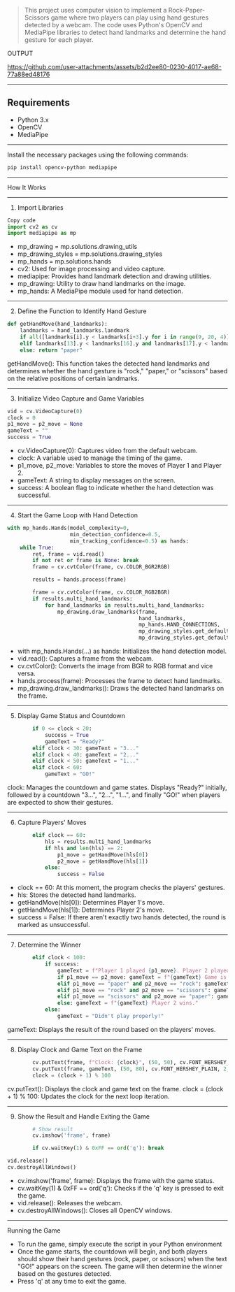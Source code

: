>This project uses computer vision to implement a Rock-Paper-Scissors game where two players can play using hand gestures detected by a webcam. The code uses Python's OpenCV and MediaPipe libraries to detect hand landmarks and determine the hand gesture for each player.

OUTPUT

https://github.com/user-attachments/assets/b2d2ee80-0230-4017-ae68-77a88ed48176

-------------------------------------------------------------------------------------
## Requirements

- Python 3.x
- OpenCV
- MediaPipe

-------------------------------------------------------------------------------------

Install the necessary packages using the following commands:

```bash
pip install opencv-python mediapipe
```

-------------------------------------------------------------------------------------

How It Works

-------------------------------------------------------------------------------------

1. Import Libraries

```python
Copy code
import cv2 as cv
import mediapipe as mp
```

- mp_drawing = mp.solutions.drawing_utils
- mp_drawing_styles = mp.solutions.drawing_styles
- mp_hands = mp.solutions.hands
- cv2: Used for image processing and video capture.
- mediapipe: Provides hand landmark detection and drawing utilities.
- mp_drawing: Utility to draw hand landmarks on the image.
- mp_hands: A MediaPipe module used for hand detection.

-------------------------------------------------------------------------------------


2. Define the Function to Identify Hand Gesture

```python
def getHandMove(hand_landmarks):
    landmarks = hand_landmarks.landmark
    if all([landmarks[i].y < landmarks[i+3].y for i in range(9, 20, 4)]): return "rock"
    elif landmarks[13].y < landmarks[16].y and landmarks[17].y < landmarks[20].y: return "scissors"
    else: return "paper"
```

getHandMove(): This function takes the detected hand landmarks and determines whether the hand gesture is "rock," "paper," or "scissors" based on the relative positions of certain landmarks.

-------------------------------------------------------------------------------------


3. Initialize Video Capture and Game Variables

```python
vid = cv.VideoCapture(0)
clock = 0
p1_move = p2_move = None
gameText = ""
success = True
```
- cv.VideoCapture(0): Captures video from the default webcam.
- clock: A variable used to manage the timing of the game.
- p1_move, p2_move: Variables to store the moves of Player 1 and Player 2.
- gameText: A string to display messages on the screen.
- success: A boolean flag to indicate whether the hand detection was successful.

-------------------------------------------------------------------------------------

4. Start the Game Loop with Hand Detection

```python
with mp_hands.Hands(model_complexity=0,
                    min_detection_confidence=0.5,
                    min_tracking_confidence=0.5) as hands:
    while True:
        ret, frame = vid.read()
        if not ret or frame is None: break
        frame = cv.cvtColor(frame, cv.COLOR_BGR2RGB)

        results = hands.process(frame)

        frame = cv.cvtColor(frame, cv.COLOR_RGB2BGR)
        if results.multi_hand_landmarks:
            for hand_landmarks in results.multi_hand_landmarks:
                mp_drawing.draw_landmarks(frame,
                                          hand_landmarks,
                                          mp_hands.HAND_CONNECTIONS,
                                          mp_drawing_styles.get_default_hand_landmarks_style(),
                                          mp_drawing_styles.get_default_hand_connections_style())
 ```                                         
- with mp_hands.Hands(...) as hands: Initializes the hand detection model.
- vid.read(): Captures a frame from the webcam.
- cv.cvtColor(): Converts the image from BGR to RGB format and vice versa.
- hands.process(frame): Processes the frame to detect hand landmarks.
- mp_drawing.draw_landmarks(): Draws the detected hand landmarks on the frame.

-------------------------------------------------------------------------------------

5. Display Game Status and Countdown
   
```python
        if 0 <= clock < 20:
            success = True
            gameText = "Ready?"
        elif clock < 30: gameText = "3..."
        elif clock < 40: gameText = "2..."
        elif clock < 50: gameText = "1..."
        elif clock < 60:
            gameText = "GO!"
```
clock: Manages the countdown and game states. Displays "Ready?" initially, followed by a countdown "3...", "2...", "1...", and finally "GO!" when players are expected to show their gestures.

-------------------------------------------------------------------------------------

6. Capture Players' Moves

```python
        elif clock == 60:
            hls = results.multi_hand_landmarks
            if hls and len(hls) == 2:
                p1_move = getHandMove(hls[0])
                p2_move = getHandMove(hls[1])
            else:
                success = False
```
- clock == 60: At this moment, the program checks the players' gestures.
- hls: Stores the detected hand landmarks.
- getHandMove(hls[0]): Determines Player 1's move.
- getHandMove(hls[1]): Determines Player 2's move.
- success = False: If there aren't exactly two hands detected, the round is marked as unsuccessful.

-------------------------------------------------------------------------------------

7. Determine the Winner

```python
        elif clock < 100:
            if success:
                gameText = f"Player 1 played {p1_move}. Player 2 played {p2_move}."
                if p1_move == p2_move: gameText = f"{gameText} Game is tied."
                elif p1_move == "paper" and p2_move == "rock": gameText = f"{gameText} Player 1 wins."
                elif p1_move == "rock" and p2_move == "scissors": gameText = f"{gameText} Player 1 wins."
                elif p1_move == "scissors" and p2_move == "paper": gameText = f"{gameText} Player 1 wins."
                else: gameText = f"{gameText} Player 2 wins."
            else:
                gameText = "Didn't play properly!"
```
gameText: Displays the result of the round based on the players' moves.

-------------------------------------------------------------------------------------

8. Display Clock and Game Text on the Frame

```python
        cv.putText(frame, f"Clock: {clock}", (50, 50), cv.FONT_HERSHEY_PLAIN, 2, (0,255,255), 2, cv.LINE_AA)
        cv.putText(frame, gameText, (50, 80), cv.FONT_HERSHEY_PLAIN, 2, (0,255,255), 2, cv.LINE_AA)
        clock = (clock + 1) % 100
```
cv.putText(): Displays the clock and game text on the frame.
clock = (clock + 1) % 100: Updates the clock for the next loop iteration.

-------------------------------------------------------------------------------------

9. Show the Result and Handle Exiting the Game
```python
        # Show result
        cv.imshow('frame', frame)

        if cv.waitKey(1) & 0xFF == ord('q'): break

vid.release()
cv.destroyAllWindows()
```

- cv.imshow('frame', frame): Displays the frame with the game status.
- cv.waitKey(1) & 0xFF == ord('q'): Checks if the 'q' key is pressed to exit the game.
- vid.release(): Releases the webcam.
- cv.destroyAllWindows(): Closes all OpenCV windows.

-------------------------------------------------------------------------------------

Running the Game
- To run the game, simply execute the script in your Python environment
- Once the game starts, the countdown will begin, and both players should show their hand gestures (rock, paper, or scissors) when the text "GO!" appears on the screen. The game will then determine the winner based on the gestures detected.
- Press 'q' at any time to exit the game.
